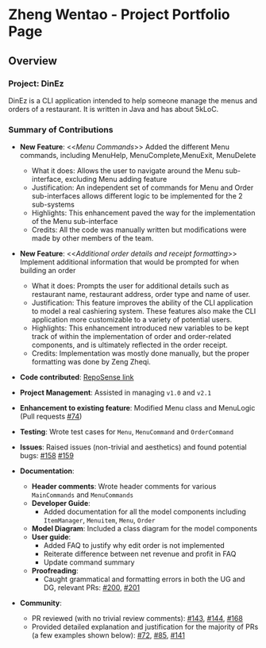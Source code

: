 # Zheng Wentao - Project Portfolio Page

## Overview

### Project: DinEz

DinEz is a CLI application intended to help someone manage the menus and orders of a restaurant.
It is written in Java and has about 5kLoC.

### Summary of Contributions

* **New Feature**: <<*Menu Commands*>> Added the different Menu commands, including MenuHelp, MenuComplete,MenuExit, 
  MenuDelete
   * What it does: Allows the user to navigate around the Menu sub-interface, excluding Menu adding feature
   * Justification: An independent set of commands for Menu and Order sub-interfaces allows different
     logic to be implemented for the 2 sub-systems
   * Highlights: This enhancement paved the way for the implementation of the Menu sub-interface
   * Credits: All the code was manually written but modifications were made by other members of the team.
* **New Feature**: <<*Additional order details and receipt formatting*>> Implement additional information that would be 
  prompted for when building an order
   * What it does: Prompts the user for additional details such as restaurant name, restaurant address, order
     type and name of user.
   * Justification: This feature improves the ability of the CLI application to model a real cashiering system. 
     These features also make the CLI application more customizable to a variety of potential users.
   * Highlights: This enhancement introduced new variables to be kept track of within the implementation of order and
     order-related components, and is ultimately reflected in the order receipt.
   * Credits: Implementation was mostly done manually, but the proper formatting was done by Zeng Zheqi.
 * **Code contributed**: 
    [RepoSense link](https://nus-cs2113-ay2324s2.github.io/tp-dashboard/?search=&sort=groupTitle&sortWithin=title&timeframe=commit&mergegroup=&groupSelect=groupByRepos&breakdown=true&checkedFileTypes=docs~functional-code~test-code~other&since=2024-02-23&tabOpen=true&tabType=authorship&tabAuthor=Zhengwinter&tabRepo=AY2324S2-CS2113-F14-2%2Ftp%5Bmaster%5D&authorshipIsMergeGroup=false&authorshipFileTypes=docs~functional-code~test-code&authorshipIsBinaryFileTypeChecked=false&authorshipIsIgnoredFilesChecked=false)
 * **Project Management**: Assisted in managing `v1.0` and `v2.1`
 * **Enhancement to existing feature**: Modified Menu class and MenuLogic (Pull requests [#74](https://github.com/AY2324S2-CS2113-F14-2/tp/pull/74))
 * **Testing**: Wrote test cases for `Menu`, `MenuCommand` and `OrderCommand`
 * **Issues**: Raised issues (non-trivial and aesthetics) and found potential bugs: 
               [#158](https://github.com/AY2324S2-CS2113-F14-2/tp/issues/158)
               [#159](https://github.com/AY2324S2-CS2113-F14-2/tp/issues/159)
 * **Documentation**: 
     * **Header comments**: Wrote header comments for various `MainCommands` and `MenuCommands`
     * **Developer Guide**: 
       * Added documentation for all the model components including `ItemManager`, `Menuitem`, `Menu`, `Order`
     * **Model Diagram**: Included a class diagram for the model components
     * **User guide**: 
        * Added FAQ to justify why edit order is not implemented
        * Reiterate difference between net revenue and profit in FAQ
        * Update command summary
     * **Proofreading**:
        * Caught grammatical and formatting errors in both the UG and DG, relevant PRs: 
          [#200](https://github.com/AY2324S2-CS2113-F14-2/tp/pull/200),
          [#201](https://github.com/AY2324S2-CS2113-F14-2/tp/pull/201)
 
* **Community**: 
     * PR reviewed (with no trivial review comments): [#143](https://github.com/AY2324S2-CS2113-F14-2/tp/pull/143),
                                                    [#144](https://github.com/AY2324S2-CS2113-F14-2/tp/pull/144),
                                                    [#168](https://github.com/AY2324S2-CS2113-F14-2/tp/pull/168)
     * Provided detailed explanation and justification for the majority of PRs (a few examples shown below):
        [#72](https://github.com/AY2324S2-CS2113-F14-2/tp/pull/72), 
        [#85](https://github.com/AY2324S2-CS2113-F14-2/tp/pull/85), 
        [#141](https://github.com/AY2324S2-CS2113-F14-2/tp/pull/141)